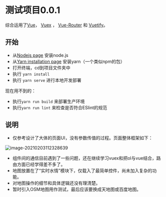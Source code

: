 # 测试项目0.0.1

综合运用了[Vue](https://vuejs.org/)， [Vuex](https://vuex.vuejs.org/installation.html) ， [Vue-Router](https://router.vuejs.org/en/) 和 [Vuetify](https://vuetifyjs.com/en/)。

## 开始

- 从[Nodejs page](https://nodejs.org/en/) 安装node.js
- 从[Yarn installation page](https://classic.yarnpkg.com/en/docs/install/#windows-stable) 安装yarn（一个类似npm的包）
- 打开终端，cd到项目文件夹中
- 执行 `yarn install`
- 执行 `yarn serve` 进行本地开发部署

现在用不到的：

- 执行`yarn run build` 来部署生产环境
- 执行`yarn run lint` 来检查是否符合ESlint的规范

## 说明

- 仅参考设计了大体的页面UI，没有参数传值的过程。页面整体框架如下：

![image-20210203112328639](https://i.loli.net/2021/02/03/kJX7mSwuVTKW2B4.png)

- 组件间的通信目前遇到了一些问题，还在继续学习vuex和把ol与vue结合，路由方面已经学得差不多了。
- 地图放置在了“实时水情”模块下，仅载入了最简单控件，尚未加入复杂的功能。
- 对地图操作的细节和具体逻辑还没有理清楚。
- 暂时引入OSM地图用作测试，最后应该要换成天地图或百度地图。

